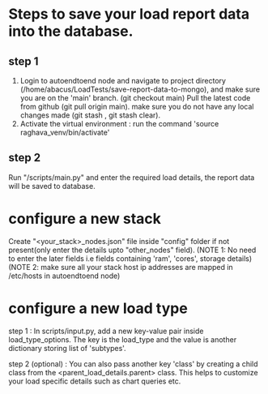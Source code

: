 # Steps to save your load report data into the database.

## step 1
1. Login to autoendtoend node and navigate to project directory (/home/abacus/LoadTests/save-report-data-to-mongo), and make sure you are on the 'main' branch. (git checkout main)
Pull the latest code from github (git pull origin main).
make sure you do not have any local changes made (git stash , git stash clear).
2. Activate the virtual environment : run the command 'source raghava_venv/bin/activate'

## step 2
Run "/scripts/main.py" and enter the required load details, the report data will be saved to database.

# configure a new stack

Create "<your_stack>_nodes.json" file inside "config" folder if not present(only enter the details upto "other_nodes" field).
(NOTE 1: No need to enter the later fields i.e fields containing 'ram', 'cores', storage details)
(NOTE 2: make sure all your stack host ip addresses are mapped in /etc/hosts in autoendtoend node)


# configure a new load type

step 1 : In scripts/input.py, add a new key-value pair inside load_type_options. The key is the load_type and the value is another dictionary storing list of 'subtypes'.

step 2 (optional) : You can also pass another key 'class' by creating a child class from the <parent_load_details.parent> class. This helps to customize your load specific details such as chart queries etc.